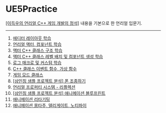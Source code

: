 # UE5Practice
[[이득우의 언리얼 C++ 게임 개발의 정석]](http://www.acornpub.co.kr/book/unreal-c#c) 내용을 기본으로 한 언리얼 입문기.

---

1. [에디터 레이아웃 학습](https://velog.io/@cedongne/UE5-Unreal-Engine-5-%EA%B8%B8%EB%9D%BC%EC%9E%A1%EC%9D%B4-1.-%EC%97%90%EB%94%94%ED%84%B0-%EA%B5%AC%EC%84%B1)
2. [언리얼 액터, 컴포넌트 학습](https://velog.io/@cedongne/UE5-Unreal-Engine-5-%EA%B8%B8%EB%9D%BC%EC%9E%A1%EC%9D%B4-2.-%EC%96%B8%EB%A6%AC%EC%96%BC-%EC%97%94%EC%A7%84-%EC%BD%98%ED%85%90%EC%B8%A0%EC%9D%98-%EC%B5%9C%EC%86%8C-%EB%8B%A8%EC%9C%84-%EC%95%A1%ED%84%B0)
3. [액터 C++ 클래스 구조 학습](https://velog.io/@cedongne/3.UE5-Unreal-Engine-5-%EA%B8%B8%EB%9D%BC%EC%9E%A1%EC%9D%B4-3.-%EC%95%A1%ED%84%B0-C-%ED%81%B4%EB%9E%98%EC%8A%A4)
4. [액터 C++ 클래스 레벨 배치 및 컴포넌트 생성 학습](https://velog.io/@cedongne/UE5-Unreal-Engine-5-%EA%B8%B8%EB%9D%BC%EC%9E%A1%EC%9D%B4-4.-%EC%95%A1%ED%84%B0-%EB%B0%B0%EC%B9%98-%EB%B0%8F-%EC%BB%B4%ED%8F%AC%EB%84%8C%ED%8A%B8-%EC%83%9D%EC%84%B1)
5. [로그 매크로 및 커스텀 학습](https://velog.io/@cedongne/UE5-Unreal-Engine-5-%EA%B8%B8%EB%9D%BC%EC%9E%A1%EC%9D%B4-5.-%EB%A1%9C%EA%B9%85-%EB%B0%A9%EB%B2%95)
6. [C++ 클래스 이벤트 함수, 가상 함수](https://velog.io/@cedongne/UE5-Unreal-Engine-5-%EA%B8%B8%EB%9D%BC%EC%9E%A1%EC%9D%B4-6.-C-%ED%81%B4%EB%9E%98%EC%8A%A4-%EC%9D%B4%EB%B2%A4%ED%8A%B8-%ED%95%A8%EC%88%98-%EA%B0%80%EC%83%81-%ED%95%A8%EC%88%98)
7. [게임 모드 클래스](https://velog.io/@cedongne/UE5-Unreal-Engine-5-%EA%B8%B8%EB%9D%BC%EC%9E%A1%EC%9D%B4-7.-%EA%B2%8C%EC%9E%84-%EB%AA%A8%EB%93%9C)
8. [[삼인칭 샘플 프로젝트 분석] 폰 조종하기](https://velog.io/@cedongne/UE5-Unreal-Engine-5-%EA%B8%B8%EB%9D%BC%EC%9E%A1%EC%9D%B4-8.-%ED%8F%B0-%EC%A1%B0%EC%A2%85%ED%95%98%EA%B8%B0)
9. [언리얼 프로퍼티 시스템 - 리플렉션](https://velog.io/@cedongne/UE5-Unreal-Engine-5-%EA%B8%B8%EB%9D%BC%EC%9E%A1%EC%9D%B4-9.-%ED%94%84%EB%A1%9C%ED%8D%BC%ED%8B%B0-%EC%8B%9C%EC%8A%A4%ED%85%9C-%EB%A6%AC%ED%94%8C%EB%A0%89%EC%85%98Reflection)
10. [[삼인칭 샘플 프로젝트 분석] 애니메이션 블루프린트](https://velog.io/@cedongne/UE5-Unreal-Engine-5-%EA%B8%B8%EB%9D%BC%EC%9E%A1%EC%9D%B4-10.-%EC%95%A0%EB%8B%88%EB%A9%94%EC%9D%B4%EC%85%98-%EB%B8%94%EB%A3%A8%ED%94%84%EB%A6%B0%ED%8A%B8-%EC%82%BC%EC%9D%B8%EC%B9%AD-%EC%83%98%ED%94%8C-%ED%94%84%EB%A1%9C%EC%A0%9D%ED%8A%B8-%EB%B6%84%EC%84%9D)
11. [애니메이션 리타기팅](https://velog.io/@cedongne/UE5-Unreal-Engine-5-%EA%B8%B8%EB%9D%BC%EC%9E%A1%EC%9D%B4-11.-%EC%95%A0%EB%8B%88%EB%A9%94%EC%9D%B4%EC%85%98-%EB%A6%AC%ED%83%80%EA%B8%B0%ED%8C%85)
12. [애니메이션 몽타주, 델리게이트, 노티파이](https://velog.io/@cedongne/UE5-Unreal-Engine-5-%EA%B8%B8%EB%9D%BC%EC%9E%A1%EC%9D%B4-12.-%EC%95%A0%EB%8B%88%EB%A9%94%EC%9D%B4%EC%85%98-%EB%AA%BD%ED%83%80%EC%A3%BC-%EB%8D%B8%EB%A6%AC%EA%B2%8C%EC%9D%B4%ED%8A%B8-%EB%85%B8%ED%8B%B0%ED%8C%8C%EC%9D%B4)
